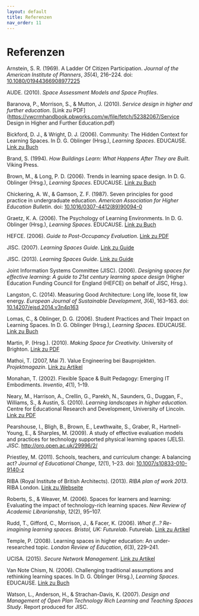 ```yaml
---
layout: default
title: Referenzen
nav_order: 11
---
```


# Referenzen

Arnstein, S. R. (1969). A Ladder Of Citizen Participation. *Journal of
the American Institute of Planners*, *35*(4), 216–224. doi: [10.1080/01944366908977225](https://doi.org/10.1080/01944366908977225)

AUDE. (2010). *Space Assessment Models and Space Profiles*.

Baranova, P., Morrison, S., & Mutton, J. (2010). *Service design in
higher and further education*. [Link zu PDF](https://vwcrmhandbook.pbworks.com/w/file/fetch/52382067/Service Design in Higher and Further Education.pdf)

Bickford, D. J., & Wright, D. J. (2006). Community: The Hidden Context
for Learning Spaces. In D. G. Oblinger (Hrsg.), *Learning Spaces*.
EDUCAUSE. [Link zu Buch](https://www.educause.edu/research-and-publications/books/learning-spaces)

Brand, S. (1994). *How Buildings Learn: What Happens After They are
Built*. Viking Press.

Brown, M., & Long, P. D. (2006). Trends in learning space design. In D.
G. Oblinger (Hrsg.), *Learning Spaces*. EDUCAUSE.
[Link zu Buch](https://www.educause.edu/research-and-publications/books/learning-spaces)

Chickering, A. W., & Gamson, Z. F. (1987). Seven principles for good
practice in undergraduate education. *American Association for Higher
Education Bulletin*. doi: [10.1016/0307-4412(89)90094-0](<https://doi.org/10.1016/0307-4412(89)90094-0>)

Graetz, K. A. (2006). The Psychology of Learning Environments. In D. G.
Oblinger (Hrsg.), *Learning Spaces*. EDUCAUSE.
[Link zu Buch](https://www.educause.edu/research-and-publications/books/learning-spaces)

HEFCE. (2006). *Guide to Post-Occupancy Evaluation*.
[Link zu PDF](http://www.smg.ac.uk/documents/POEBrochureFinal06.pdf)

JISC. (2007). *Learning Spaces Guide*. [Link zu Guide](https://www.jisc.ac.uk/full-guide/learning-spaces)

JISC. (2013). *Learning Spaces Guide*. [Link zu Guide](https://www.jisc.ac.uk/full-guide/learning-spaces)

Joint Information Systems Committee (JISC). (2006). *Designing spaces
for effective learning: A guide to 21st century learning space design*
(Higher Education Funding Council for England (HEFCE) on behalf of JISC,
Hrsg.).

Langston, C. (2014). Measuring Good Architecture: Long life, loose fit,
low energy. *European Journal of Sustainable Development*, *3*(4),
163–163. doi: [10.14207/ejsd.2014.v3n4p163](https://doi.org/10.14207/ejsd.2014.v3n4p163)

Lomas, C., & Oblinger, D. G. (2006). Student Practices and Their Impact
on Learning Spaces. In D. G. Oblinger (Hrsg.), *Learning Spaces*.
EDUCAUSE. [Link zu Buch](https://www.educause.edu/research-and-publications/books/learning-spaces)

Martin, P. (Hrsg.). (2010). *Making Space for Creativity*. University of
Brighton. [Link zu PDF](https://cris.brighton.ac.uk/ws/files/291569/Making%20Space%20for%20Creativity.pdf#page=37)

Mathoi, T. (2007, Mai 7). Value Engineering bei Bauprojekten.
*Projektmagazin*. [Link zu Artikel](https://www.projektmagazin.de/artikel/value-engineering-bei-bauprojekten_6989)

Monahan, T. (2002). Flexible Space & Built Pedagogy: Emerging IT
Embodiments. *Inventio*, *4*(1), 1–19.

Neary, M., Harrison, A., Crellin, G., Parekh, N., Saunders, G., Duggan,
F., Williams, S., & Austin, S. (2010). *Learning landscapes in higher
education*. Centre for Educational Research and Development, University
of Lincoln. [Link zu PDF](https://www.hedqf.org/wp-content/uploads/2019/02/2010_HEFCE_Learning_Landscapes_in_Higher_Education.pdf)

Pearshouse, I., Bligh, B., Brown, E., Lewthwaite, S., Graber, R.,
Hartnell-Young, E., & Sharples, M. (2009). A study of effective
evaluation models and practices for technology supported physical
learning spaces (JELS). *JISC*. <http://oro.open.ac.uk/29996/2/>

Priestley, M. (2011). Schools, teachers, and curriculum change: A
balancing act? *Journal of Educational Change*, *12*(1), 1–23. doi:
[10.1007/s10833-010-9140-z](https://doi.org/10.1007/s10833-010-9140-z)

RIBA (Royal Institute of British Architects). (2013). *RIBA plan of work
2013*. RIBA London. [Link zu Webseite](https://www.ribaplanofwork.com/)

Roberts, S., & Weaver, M. (2006). Spaces for learners and learning:
Evaluating the impact of technology-rich learning spaces. *New Review of
Academic Librarianship*, *12*(2), 95–107.

Rudd, T., Gifford, C., Morrison, J., & Facer, K. (2006). *What if...?
Re-imagining learning spaces. Bristol, UK: Futurelab*. Futurelab. [Link zu Artikel](https://telearn.archives-ouvertes.fr/hal-00190334/document)

Temple, P. (2008). Learning spaces in higher education: An
under-researched topic. *London Review of Education*, *6*(3), 229–241.

UCISA. (2015). *Secure Network Management*. [Link zu Artikel](https://www.ucisa.ac.uk/securenetworkmanagement)

Van Note Chism, N. (2006). Challenging traditional assumptions and
rethinking learning spaces. In D. G. Oblinger (Hrsg.), *Learning
Spaces*. EDUCAUSE. [Link zu Buch](https://www.educause.edu/research-and-publications/books/learning-spaces)

Watson, L., Anderson, H., & Strachan-Davis, K. (2007). *Design and
Management of Open Plan Technology Rich Learning and Teaching Spaces
Study*. Report produced for JISC.
